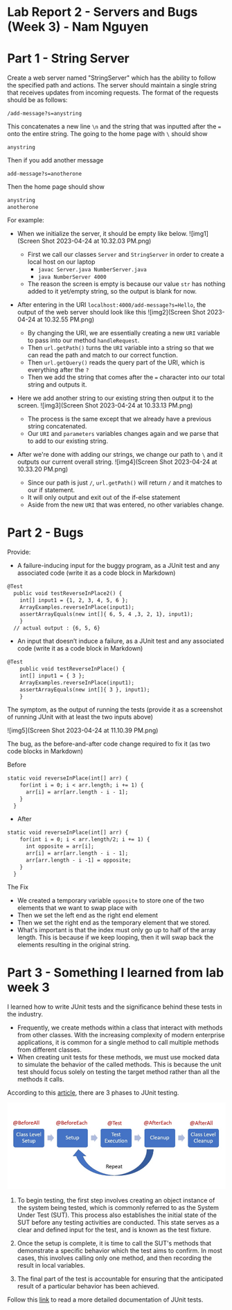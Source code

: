 # Lab Report 2 - Servers and Bugs (Week 3) - Nam Nguyen

# Part 1 - String Server
Create a web server named "StringServer" which has the ability to follow the specified path and actions. The server should maintain a single string that receives updates from incoming requests. The format of the requests should be as follows:

```
/add-message?s=anystring
```
This concatenates a new line `\n` and the string that was inputted after the `=` onto the entire string.
The going to the home page with `\` should show


```
anystring
```

Then if you add another message

```
add-message?s=anotherone
```

Then the home page should show

```
anystring
anotherone

```

For example: 

* When we initialize the server, it should be empty like below. 
![img1](Screen Shot 2023-04-24 at 10.32.03 PM.png)
  * First we call our classes `Server` and `StringServer` in order to create a local host on our laptop
    * `javac Server.java NumberServer.java`
    * `java NumberServer 4000`
  * The reason the screen is empty is because our value `str` has nothing added to it yet/empty string, so the output is blank for now. 

* After entering in the URI `localhost:4000/add-message?s=Hello`, the output of the web server should look like this
![img2](Screen Shot 2023-04-24 at 10.32.55 PM.png)
  * By changing the URI, we are essentially creating a new `URI` variable to pass into our method `handleRequest`. 
  * Then `url.getPath()` turns the `URI` variable into a string so that we can read the path and match to our correct function.
  * Then `url.getQuery()` reads the query part of the URI, which is everything after the `?`
  * Then we add the string that comes after the `=` character into our total string and outputs it.

* Here we add another string to our existing string then output it to the screen. 
![img3](Screen Shot 2023-04-24 at 10.33.13 PM.png)
  * The process is the same except that we already have a previous string concatenated. 
  * Our `URI` and `parameters` variables changes again and we parse that to add to our existing string. 

* After we're done with adding our strings, we change our path to `\` and it outputs our current overall string.
![img4](Screen Shot 2023-04-24 at 10.33.20 PM.png)
  * Since our path is just `/`, `url.getPath()` will return `/` and it matches to our if statement.
  * It will only output and exit out of the if-else statement
  * Aside from the new `URI` that was entered, no other variables change.



# Part 2 - Bugs

Provide:

* A failure-inducing input for the buggy program, as a JUnit test and any associated code (write it as a code block in Markdown)
```
@Test
  public void testReverseInPlace2() {
    int[] input1 = {1, 2, 3, 4, 5, 6 };
    ArrayExamples.reverseInPlace(input1);
    assertArrayEquals(new int[]{ 6, 5, 4 ,3, 2, 1}, input1);
	}
  // actual output : {6, 5, 6}
```


* An input that doesn’t induce a failure, as a JUnit test and any associated code (write it as a code block in Markdown)
```
@Test 
	public void testReverseInPlace() {
    int[] input1 = { 3 };
    ArrayExamples.reverseInPlace(input1);
    assertArrayEquals(new int[]{ 3 }, input1);
	}
```

The symptom, as the output of running the tests (provide it as a screenshot of running JUnit with at least the two inputs above)

![img5](Screen Shot 2023-04-24 at 11.10.39 PM.png)

The bug, as the before-and-after code change required to fix it (as two code blocks in Markdown)

Before
```
static void reverseInPlace(int[] arr) {
    for(int i = 0; i < arr.length; i += 1) {
      arr[i] = arr[arr.length - i - 1];
    }
  }
``` 


* After
```
static void reverseInPlace(int[] arr) {
    for(int i = 0; i < arr.length/2; i += 1) {
      int opposite = arr[i];
      arr[i] = arr[arr.length - i - 1];
      arr[arr.length - i -1] = opposite;
    }
  }
```

The Fix
* We created a temporary variable `opposite` to store one of the two elements that we want to swap place with
* Then we set the left end as the right end element
* Then we set the right end as the temporary element that we stored.
* What's important is that the index must only go up to half of the array length. This is because if we keep looping, then it will swap back the elements resulting in the original string. 

# Part 3 - Something I learned from lab week 3

I learned how to write JUnit tests and the significance behind these tests in the industry.

* Frequently, we create methods within a class that interact with methods from other classes. With the increasing complexity of modern enterprise applications, it is common for a single method to call multiple methods from different classes.
*  When creating unit tests for these methods, we must use mocked data to simulate the behavior of the called methods. This is because the unit test should focus solely on testing the target method rather than all the methods it calls.

According to this [article](https://www.codeaffine.com/2014/08/18/junit-in-a-nutshell-test-structure/), there are 3 phases to JUnit testing.

![img6](JUnit-Test-Life-Cycle-1.jpeg)

1. To begin testing, the first step involves creating an object instance of the system being tested, which is commonly referred to as the System Under Test (SUT). This process also establishes the initial state of the SUT before any testing activities are conducted. This state serves as a clear and defined input for the test, and is known as the test fixture.

2. Once the setup is complete, it is time to call the SUT's methods that demonstrate a specific behavior which the test aims to confirm. In most cases, this involves calling only one method, and then recording the result in local variables.

3. The final part of the test is accountable for ensuring that the anticipated result of a particular behavior has been achieved.

Follow this [link](https://junit.org/junit5/docs/current/user-guide/) to read a more detailed documentation of JUnit tests.
